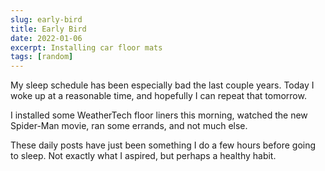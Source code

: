 ```yaml
---
slug: early-bird
title: Early Bird
date: 2022-01-06
excerpt: Installing car floor mats
tags: [random]
---
```


My sleep schedule has been especially bad the last couple years. Today I woke up at a reasonable time, and hopefully I can repeat that tomorrow.

I installed some WeatherTech floor liners this morning, watched the new Spider-Man movie, ran some errands, and not much else.

These daily posts have just been something I do a few hours before going to sleep. Not exactly what I aspired, but perhaps a healthy habit.
